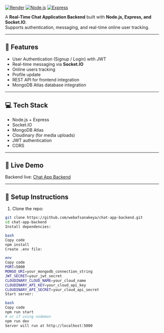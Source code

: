 [![Render](https://img.shields.io/badge/Backend-Render-red)](https://chat-app-backend-iocn.onrender.com)
[![Node.js](https://img.shields.io/badge/Node.js-22.16.0-green)](https://nodejs.org/)
[![Express](https://img.shields.io/badge/Express-4.x-orange)](https://expressjs.com/)

A **Real-Time Chat Application Backend** built with **Node.js, Express, and Socket.IO**.  
Supports authentication, messaging, and real-time online user tracking.

---

## 🌟 Features

- User Authentication (Signup / Login) with JWT
- Real-time messaging via **Socket.IO**
- Online users tracking
- Profile update
- REST API for frontend integration
- MongoDB Atlas database integration

---

## 💻 Tech Stack

- Node.js + Express  
- Socket.IO  
- MongoDB Atlas  
- Cloudinary (for media uploads)  
- JWT authentication  
- CORS  

---

## 🔗 Live Demo

Backend live: [Chat App Backend](https://chat-app-backend-iocn.onrender.com)

---

## 🔧 Setup Instructions

1. Clone the repo:

```bash
git clone https://github.com/webafsanakeya/chat-app-backend.git
cd chat-app-backend
Install dependencies:

bash
Copy code
npm install
Create .env file:

env
Copy code
PORT=5000
MONGO_URI=your_mongodb_connection_string
JWT_SECRET=your_jwt_secret
CLOUDINARY_CLOUD_NAME=your_cloud_name
CLOUDINARY_API_KEY=your_cloud_api_key
CLOUDINARY_API_SECRET=your_cloud_api_secret
Start server:

bash
Copy code
npm run start
# or if using nodemon
npm run dev
Server will run at http://localhost:5000
